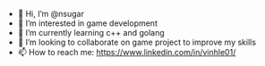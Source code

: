 - 👋 Hi, I’m @nsugar
- 👀 I’m interested in game development
- 🌱 I’m currently learning c++ and golang
- 💞️ I’m looking to collaborate on game project to improve my skills
- 📫 How to reach me: https://www.linkedin.com/in/vinhle01/

<!---
nsugar/nsugar is a ✨ special ✨ repository because its `README.md` (this file) appears on your GitHub profile.
You can click the Preview link to take a look at your changes.
--->
